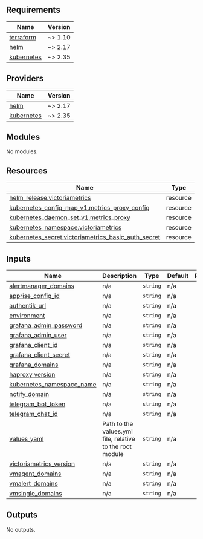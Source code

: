 <!-- BEGIN_TF_DOCS -->
## Requirements

| Name | Version |
|------|---------|
| <a name="requirement_terraform"></a> [terraform](#requirement\_terraform) | ~> 1.10 |
| <a name="requirement_helm"></a> [helm](#requirement\_helm) | ~> 2.17 |
| <a name="requirement_kubernetes"></a> [kubernetes](#requirement\_kubernetes) | ~> 2.35 |

## Providers

| Name | Version |
|------|---------|
| <a name="provider_helm"></a> [helm](#provider\_helm) | ~> 2.17 |
| <a name="provider_kubernetes"></a> [kubernetes](#provider\_kubernetes) | ~> 2.35 |

## Modules

No modules.

## Resources

| Name | Type |
|------|------|
| [helm_release.victoriametrics](https://registry.terraform.io/providers/hashicorp/helm/latest/docs/resources/release) | resource |
| [kubernetes_config_map_v1.metrics_proxy_config](https://registry.terraform.io/providers/hashicorp/kubernetes/latest/docs/resources/config_map_v1) | resource |
| [kubernetes_daemon_set_v1.metrics_proxy](https://registry.terraform.io/providers/hashicorp/kubernetes/latest/docs/resources/daemon_set_v1) | resource |
| [kubernetes_namespace.victoriametrics](https://registry.terraform.io/providers/hashicorp/kubernetes/latest/docs/resources/namespace) | resource |
| [kubernetes_secret.victoriametrics_basic_auth_secret](https://registry.terraform.io/providers/hashicorp/kubernetes/latest/docs/resources/secret) | resource |

## Inputs

| Name | Description | Type | Default | Required |
|------|-------------|------|---------|:--------:|
| <a name="input_alertmanager_domains"></a> [alertmanager\_domains](#input\_alertmanager\_domains) | n/a | `string` | n/a | yes |
| <a name="input_apprise_config_id"></a> [apprise\_config\_id](#input\_apprise\_config\_id) | n/a | `string` | n/a | yes |
| <a name="input_authentik_url"></a> [authentik\_url](#input\_authentik\_url) | n/a | `string` | n/a | yes |
| <a name="input_environment"></a> [environment](#input\_environment) | n/a | `string` | n/a | yes |
| <a name="input_grafana_admin_password"></a> [grafana\_admin\_password](#input\_grafana\_admin\_password) | n/a | `string` | n/a | yes |
| <a name="input_grafana_admin_user"></a> [grafana\_admin\_user](#input\_grafana\_admin\_user) | n/a | `string` | n/a | yes |
| <a name="input_grafana_client_id"></a> [grafana\_client\_id](#input\_grafana\_client\_id) | n/a | `string` | n/a | yes |
| <a name="input_grafana_client_secret"></a> [grafana\_client\_secret](#input\_grafana\_client\_secret) | n/a | `string` | n/a | yes |
| <a name="input_grafana_domains"></a> [grafana\_domains](#input\_grafana\_domains) | n/a | `string` | n/a | yes |
| <a name="input_haproxy_version"></a> [haproxy\_version](#input\_haproxy\_version) | n/a | `string` | n/a | yes |
| <a name="input_kubernetes_namespace_name"></a> [kubernetes\_namespace\_name](#input\_kubernetes\_namespace\_name) | n/a | `string` | n/a | yes |
| <a name="input_notify_domain"></a> [notify\_domain](#input\_notify\_domain) | n/a | `string` | n/a | yes |
| <a name="input_telegram_bot_token"></a> [telegram\_bot\_token](#input\_telegram\_bot\_token) | n/a | `string` | n/a | yes |
| <a name="input_telegram_chat_id"></a> [telegram\_chat\_id](#input\_telegram\_chat\_id) | n/a | `string` | n/a | yes |
| <a name="input_values_yaml"></a> [values\_yaml](#input\_values\_yaml) | Path to the values.yml file, relative to the root module | `string` | n/a | yes |
| <a name="input_victoriametrics_version"></a> [victoriametrics\_version](#input\_victoriametrics\_version) | n/a | `string` | n/a | yes |
| <a name="input_vmagent_domains"></a> [vmagent\_domains](#input\_vmagent\_domains) | n/a | `string` | n/a | yes |
| <a name="input_vmalert_domains"></a> [vmalert\_domains](#input\_vmalert\_domains) | n/a | `string` | n/a | yes |
| <a name="input_vmsingle_domains"></a> [vmsingle\_domains](#input\_vmsingle\_domains) | n/a | `string` | n/a | yes |

## Outputs

No outputs.
<!-- END_TF_DOCS -->